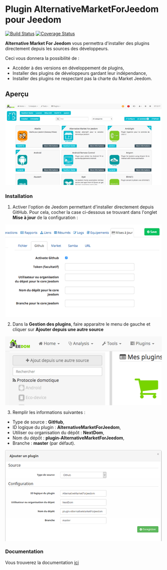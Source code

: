 # Plugin AlternativeMarketForJeedom pour Jeedom

[![Build Status](https://travis-ci.org/NextDom/plugin-AlternativeMarketForJeedom.svg?branch=master)](https://travis-ci.org/NextDom/plugin-AlternativeMarketForJeedom) [![Coverage Status](https://coveralls.io/repos/github/NextDom/plugin-AlternativeMarketForJeedom/badge.svg?branch=master)](https://coveralls.io/github/NextDom/plugin-AlternativeMarketForJeedom?branch=master)

__Alternative Market For Jeedom__ vous permettra d'installer des plugins directement depuis les sources des développeurs.

Ceci vous donnera la possibilité de : 
* Accéder à des versions en développement de plugins,
* Installer des plugins de développeurs gardant leur indépendance,
* Installer des plugins ne respectant pas la charte du Market Jeedom.

## Aperçu

![screenshot1](docs/images/screenshot1.png)

### Installation

1. Activer l'option de Jeedom permettant d'installer directement depuis GitHub. Pour cela, cocher la case ci-dessous se trouvant dans l'onglet __Mise à jour__ de la configuration : 

<img src="docs/images/HowToInstall1.png" align="center">

2. Dans la __Gestion des plugins__, faire apparaitre le menu de gauche et cliquer sur __Ajouter depuis une autre source__

<img src="docs/images/HowToInstall2.png" align="center">

3. Remplir les informations suivantes : 
* Type de source : __GitHub__,
* ID logique du plugin : __AlternativeMarketForJeedom__,
* Utiliser ou organisation du dépôt : __NextDom__,
* Nom du dépôt : __plugin-AlternativeMarketForJeedom__,
* Branche : __master__ (par défaut).

<img src="docs/images/HowToInstall3.png" align="center">

### Documentation

Vous trouverez la documentation [ici](https://github.com/cyrilphoenix71/jeedom_Opening/blob/stable/doc/fr_FR/index.asciidoc)
